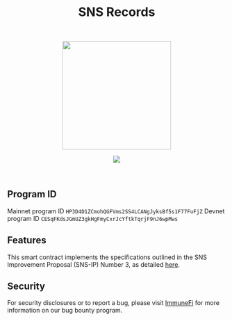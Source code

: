 <h1 align="center">SNS Records</h1>
<br />
<p align="center">

<p align="center">
<img width="250" src="https://bafybeigmoph2jbhw4hjbqqgfj453tenw25g5je6ps35tftfe4tyil2k2re.ipfs.dweb.link/"/>
</p>

<p align="center">
<a href="https://twitter.com/bonfida">
<img src="https://img.shields.io/twitter/url?label=Bonfida&style=social&url=https%3A%2F%2Ftwitter.com%2Fbonfida">
</a>
</p>
<br />

## Program ID

Mainnet program ID `HP3D4D1ZCmohQGFVms2SS4LCANgJyksBf5s1F77FuFjZ`
Devnet program ID `CESqFKdsJGmUZ3gkHgFmyCxrJcYftkTqrjF9nJ6wpMws`

## Features

This smart contract implements the specifications outlined in the SNS Improvement Proposal (SNS-IP) Number 3, as detailed [here](https://github.com/Bonfida/sns-ip/blob/master/proposals/sns-ip-3.md).

## Security

For security disclosures or to report a bug, please visit [ImmuneFi](https://immunefi.com/bounty/bonfida/) for more information on our bug bounty program.
